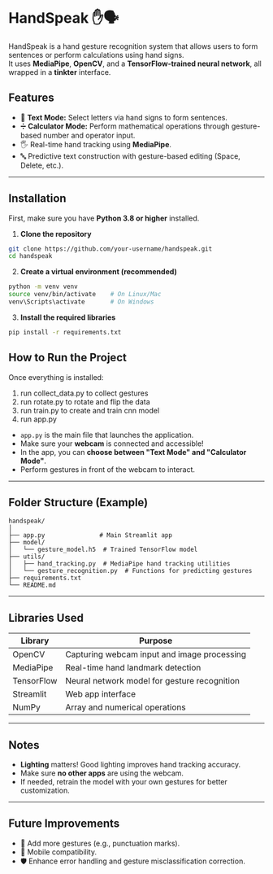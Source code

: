 # HandSpeak ✋🗣️

HandSpeak is a hand gesture recognition system that allows users to form sentences or perform calculations using hand signs.  
It uses **MediaPipe**, **OpenCV**, and a **TensorFlow-trained neural network**, all wrapped in a **tinkter**  interface.

## Features

- 📖 **Text Mode:** Select letters via hand signs to form sentences.
- ➗ **Calculator Mode:** Perform mathematical operations through gesture-based number and operator input.
- 🖐️ Real-time hand tracking using **MediaPipe**.
- 🔤 Predictive text construction with gesture-based editing (Space, Delete, etc.).

---

## Installation

First, make sure you have **Python 3.8 or higher** installed.

1. **Clone the repository**
```bash
git clone https://github.com/your-username/handspeak.git
cd handspeak
```

2. **Create a virtual environment (recommended)**
```bash
python -m venv venv
source venv/bin/activate    # On Linux/Mac
venv\Scripts\activate       # On Windows
```

3. **Install the required libraries**
```bash
pip install -r requirements.txt
```


## How to Run the Project

Once everything is installed:
1. run collect_data.py to collect gestures
2. run rotate.py to rotate and flip the data
3. run train.py to create and train cnn model
4. run app.py 

- `app.py` is the main file that launches the application.
- Make sure your **webcam** is connected and accessible!
- In the app, you can **choose between "Text Mode" and "Calculator Mode"**.
- Perform gestures in front of the webcam to interact.

---

## Folder Structure (Example)

```
handspeak/
│
├── app.py               # Main Streamlit app
├── model/
│   └── gesture_model.h5  # Trained TensorFlow model
├── utils/
│   ├── hand_tracking.py  # MediaPipe hand tracking utilities
│   └── gesture_recognition.py  # Functions for predicting gestures
├── requirements.txt
└── README.md
```

---

## Libraries Used

| Library     | Purpose                                  |
|-------------|------------------------------------------|
| OpenCV      | Capturing webcam input and image processing |
| MediaPipe   | Real-time hand landmark detection         |
| TensorFlow  | Neural network model for gesture recognition |
| Streamlit   | Web app interface                         |
| NumPy       | Array and numerical operations            |

---

## Notes

- **Lighting** matters! Good lighting improves hand tracking accuracy.
- Make sure **no other apps** are using the webcam.
- If needed, retrain the model with your own gestures for better customization.

---

## Future Improvements

- 🧠 Add more gestures (e.g., punctuation marks).
- 📱 Mobile compatibility.
- 🛡️ Enhance error handling and gesture misclassification correction.
